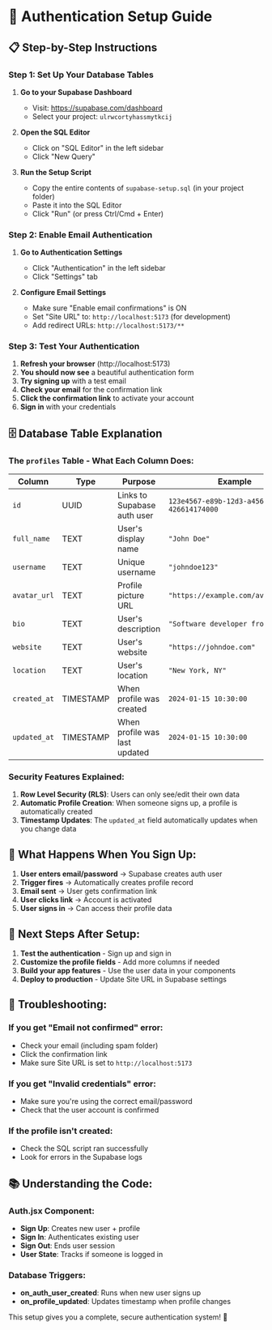 # 🔐 Authentication Setup Guide

## 📋 **Step-by-Step Instructions**

### **Step 1: Set Up Your Database Tables**

1. **Go to your Supabase Dashboard**
   - Visit: https://supabase.com/dashboard
   - Select your project: `ulrwcortyhassmytkcij`

2. **Open the SQL Editor**
   - Click on "SQL Editor" in the left sidebar
   - Click "New Query"

3. **Run the Setup Script**
   - Copy the entire contents of `supabase-setup.sql` (in your project folder)
   - Paste it into the SQL Editor
   - Click "Run" (or press Ctrl/Cmd + Enter)

### **Step 2: Enable Email Authentication**

1. **Go to Authentication Settings**
   - Click "Authentication" in the left sidebar
   - Click "Settings" tab

2. **Configure Email Settings**
   - Make sure "Enable email confirmations" is ON
   - Set "Site URL" to: `http://localhost:5173` (for development)
   - Add redirect URLs: `http://localhost:5173/**`

### **Step 3: Test Your Authentication**

1. **Refresh your browser** (http://localhost:5173)
2. **You should now see** a beautiful authentication form
3. **Try signing up** with a test email
4. **Check your email** for the confirmation link
5. **Click the confirmation link** to activate your account
6. **Sign in** with your credentials

## 🗄️ **Database Table Explanation**

### **The `profiles` Table - What Each Column Does:**

| Column | Type | Purpose | Example |
|--------|------|---------|---------|
| `id` | UUID | Links to Supabase auth user | `123e4567-e89b-12d3-a456-426614174000` |
| `full_name` | TEXT | User's display name | `"John Doe"` |
| `username` | TEXT | Unique username | `"johndoe123"` |
| `avatar_url` | TEXT | Profile picture URL | `"https://example.com/avatar.jpg"` |
| `bio` | TEXT | User's description | `"Software developer from NYC"` |
| `website` | TEXT | User's website | `"https://johndoe.com"` |
| `location` | TEXT | User's location | `"New York, NY"` |
| `created_at` | TIMESTAMP | When profile was created | `2024-01-15 10:30:00` |
| `updated_at` | TIMESTAMP | When profile was last updated | `2024-01-15 10:30:00` |

### **Security Features Explained:**

1. **Row Level Security (RLS)**: Users can only see/edit their own data
2. **Automatic Profile Creation**: When someone signs up, a profile is automatically created
3. **Timestamp Updates**: The `updated_at` field automatically updates when you change data

## 🎯 **What Happens When You Sign Up:**

1. **User enters email/password** → Supabase creates auth user
2. **Trigger fires** → Automatically creates profile record
3. **Email sent** → User gets confirmation link
4. **User clicks link** → Account is activated
5. **User signs in** → Can access their profile data

## 🚀 **Next Steps After Setup:**

1. **Test the authentication** - Sign up and sign in
2. **Customize the profile fields** - Add more columns if needed
3. **Build your app features** - Use the user data in your components
4. **Deploy to production** - Update Site URL in Supabase settings

## 🔧 **Troubleshooting:**

### **If you get "Email not confirmed" error:**
- Check your email (including spam folder)
- Click the confirmation link
- Make sure Site URL is set to `http://localhost:5173`

### **If you get "Invalid credentials" error:**
- Make sure you're using the correct email/password
- Check that the user account is confirmed

### **If the profile isn't created:**
- Check the SQL script ran successfully
- Look for errors in the Supabase logs

## 📚 **Understanding the Code:**

### **Auth.jsx Component:**
- **Sign Up**: Creates new user + profile
- **Sign In**: Authenticates existing user
- **Sign Out**: Ends user session
- **User State**: Tracks if someone is logged in

### **Database Triggers:**
- **on_auth_user_created**: Runs when new user signs up
- **on_profile_updated**: Updates timestamp when profile changes

This setup gives you a complete, secure authentication system! 🎉












